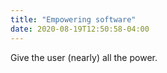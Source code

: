 ```yaml
---
title: "Empowering software"
date: 2020-08-19T12:50:58-04:00
---
```


Give the user (nearly) all the power.

<!--more-->
